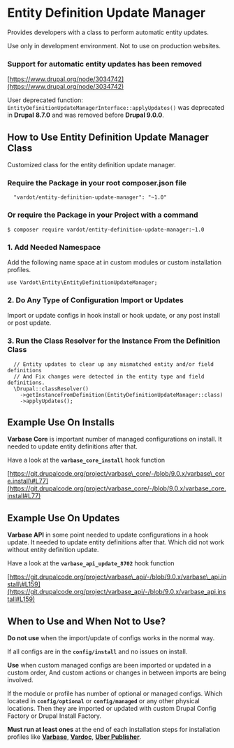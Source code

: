 # Entity Definition Update Manager


Provides developers with a class to perform automatic entity updates.

Use only in development environment. Not to use on production websites.



### Support for automatic entity updates has been removed

[https://www.drupal.org/node/3034742](https://www.drupal.org/node/3034742)

User deprecated function: `EntityDefinitionUpdateManagerInterface::applyUpdates()` was deprecated in **Drupal** **8.7.0** and was removed before **Drupal 9.0.0**.


## How to Use Entity Definition Update Manager Class

Customized class for the entity definition update manager.

### Require the Package in your root composer.json file

```
  "vardot/entity-definition-update-manager": "~1.0"
```

### Or require the Package in your Project with a command

```
$ composer require vardot/entity-definition-update-manager:~1.0
```

### 1. Add Needed Namespace

Add the following name space at in custom modules or custom installation profiles.

```
use Vardot\Entity\EntityDefinitionUpdateManager;
```

### 2. Do Any Type of Configuration Import or Updates

Import or update configs in hook install or hook update, or any post install or post update.

### 3. Run the Class Resolver for the Instance From the Definition Class

```
  // Entity updates to clear up any mismatched entity and/or field definitions
  // And Fix changes were detected in the entity type and field definitions.
  \Drupal::classResolver()
    ->getInstanceFromDefinition(EntityDefinitionUpdateManager::class)
    ->applyUpdates();
```

## Example Use On Installs

**Varbase Core** is important number of managed configurations on install. It needed to update entity definitions after that.

Have a look at the **`varbase_core_install`** hook function

[https://git.drupalcode.org/project/varbase\_core/-/blob/9.0.x/varbase\_core.install\#L77](https://git.drupalcode.org/project/varbase_core/-/blob/9.0.x/varbase_core.install#L77)


## Example Use On Updates

**Varbase API** in some point needed to update configurations in a hook update. It needed to update entity definitions after that. Which did not work without entity definition update.


Have a look at the **`varbase_api_update_8702`** hook function

[https://git.drupalcode.org/project/varbase\_api/-/blob/9.0.x/varbase\_api.install\#L159](https://git.drupalcode.org/project/varbase_api/-/blob/9.0.x/varbase_api.install#L159)


## When to Use and When Not to Use?


**Do not use** when the import/update of configs works in the normal way.

If all configs are in the **`config/install`** and no issues on install.



**Use** when custom managed configs are been imported or updated in a custom order, And custom actions or changes in between imports are being involved.

If the module or profile has number of optional or managed configs. Which located in **`config/optional`** or **`config/managed`** or any other physical locations. Then they are imported or updated with custom Drupal Config Factory or Drupal Install Factory.



**Must run at least ones** at the end of each installation steps for installation profiles like  [**Varbase**](https://www.drupal.org/project/varbase), [**Vardoc**](https://www.drupal.org/project/vardoc), [**Uber Publisher**](https://www.drupal.org/project/uber_publisher).





